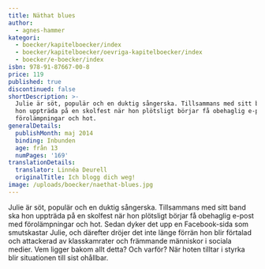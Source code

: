 ```yaml
---
title: Näthat blues
author:
  - agnes-hammer
kategori:
  - boecker/kapitelboecker/index
  - boecker/kapitelboecker/oevriga-kapitelboecker/index
  - boecker/e-boecker/index
isbn: 978-91-87667-00-8
price: 119
published: true
discontinued: false
shortDescription: >-
  Julie är söt, populär och en duktig sångerska. Tillsammans med sitt band ska
  hon uppträda på en skolfest när hon plötsligt börjar få obehaglig e-post med
  förolämpningar och hot.
generalDetails:
  publishMonth: maj 2014
  binding: Inbunden
  age: från 13
  numPages: '169'
translationDetails:
  translator: Linnéa Deurell
  originalTitle: Ich blogg dich weg!
image: /uploads/boecker/naethat-blues.jpg
---
```

Julie är söt, populär och en duktig sångerska. Tillsammans med sitt band ska hon uppträda på en skolfest när hon plötsligt börjar få obehaglig e-post med förolämpningar och hot. Sedan dyker det upp en Facebook-sida som smutskastar Julie, och därefter dröjer det inte länge förrän hon blir förtalad och attackerad av klasskamrater och främmande människor i sociala medier. Vem ligger bakom allt detta? Och varför? När hoten tilltar i styrka blir situationen till sist ohållbar.
